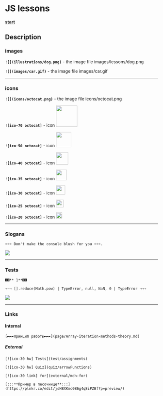 # JS lessons

[**start**](https://garevna.github.io/js-lessons)

## Description

### images

**`![](illustrations/dog.png)`** - the image file images/lessons/dog.png

**`![](images/car.gif)`** - the image file images/car.gif

____________________________________________________

### icons

**`![](icons/octocat.png)`** - the image file icons/octocat.png

**`![ico-70 octocat]`** - icon <img width="70" src="https://garevna.github.io/js-lessons/icons/octocat.png" />

**`![ico-50 octocat]`** - icon <img width="50" src="https://garevna.github.io/js-lessons/icons/octocat.png" />

**`![ico-40 octocat]`** - icon <img width="40" src="https://garevna.github.io/js-lessons/icons/octocat.png" />

**`![ico-35 octocat]`** - icon <img width="35" src="https://garevna.github.io/js-lessons/icons/octocat.png" />

**`![ico-30 octocat]`** - icon <img width="30" src="https://garevna.github.io/js-lessons/icons/octocat.png" />

**`![ico-25 octocat]`** - icon <img width="25" src="https://garevna.github.io/js-lessons/icons/octocat.png" />

**`![ico-20 octocat]`** - icon <img width="20" src="https://garevna.github.io/js-lessons/icons/octocat.png" />

_____________________________________

### Slogans

`☼☼☼ Don't make the console blush for you ☼☼☼.`

![](https://garevna.github.io/js-samples/pictures/slogan.png)

________________________

### Tests
```
◘◘** 1**◘◘

→→→ [].reduce(Math.pow) | TypeError, null, NaN, 0 | TypeError →→→
```

![](https://garevna.github.io/js-samples/pictures/tests.png)
_________________________

### Links

#### Internal

`[►►►Принцип работы►►►](page/Array-iteration-methods-theory.md)`

##### External

`[![ico-30 hw] Tests](test/assignments)`

`[![ico-30 hw] Quiz](quiz/arrowFunctions)`

`[![ico-30 link] for](external/mdn-for)`

`[:::**Пример в песочнице**:::](https://plnkr.co/edit/jsH8XKmc0B6g4q8iPZBf?p=preview/)`
